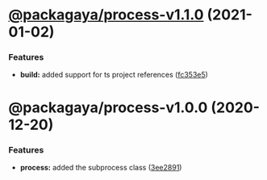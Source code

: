 # [@packagaya/process-v1.1.0](https://github.com/Packagaya/Packagaya/compare/@packagaya/process-v1.0.0...@packagaya/process-v1.1.0) (2021-01-02)


### Features

* **build:** added support for ts project references ([fc353e5](https://github.com/Packagaya/Packagaya/commit/fc353e5e9d0f297514d3d18d30e173d7fa0261e2))

# @packagaya/process-v1.0.0 (2020-12-20)

### Features

-   **process:** added the subprocess class ([3ee2891](https://github.com/Packagaya/Packagaya/commit/3ee28917224ba16687def628873746ff90c60867))
